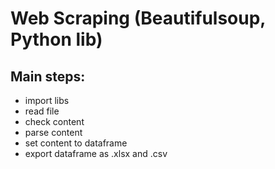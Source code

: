 # Web Scraping (Beautifulsoup, Python lib)

## Main steps:

- import libs
- read file
- check content
- parse content
- set content to dataframe
- export dataframe as .xlsx and .csv
